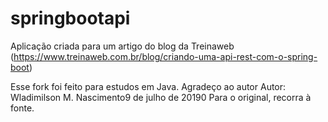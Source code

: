 # springbootapi
Aplicação criada para um artigo do blog da Treinaweb (https://www.treinaweb.com.br/blog/criando-uma-api-rest-com-o-spring-boot)

Esse fork foi feito para estudos em Java. 
Agradeço ao autor Autor: Wladimilson M. Nascimento9 de julho de 20190
Para o original, recorra à fonte.
